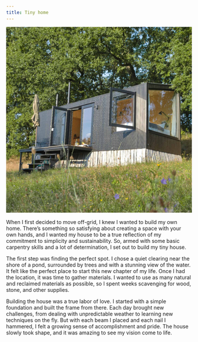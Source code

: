 ```yaml
---
title: Tiny home
---
```


![Tiny boxy home surrounded by wildflowers with trees behind it](/images/cabin.jpg)

When I first decided to move off-grid, I knew I wanted to build my own home. There’s something so satisfying about creating a space with your own hands, and I wanted my house to be a true reflection of my commitment to simplicity and sustainability. So, armed with some basic carpentry skills and a lot of determination, I set out to build my tiny house.

The first step was finding the perfect spot. I chose a quiet clearing near the shore of a pond, surrounded by trees and with a stunning view of the water. It felt like the perfect place to start this new chapter of my life. Once I had the location, it was time to gather materials. I wanted to use as many natural and reclaimed materials as possible, so I spent weeks scavenging for wood, stone, and other supplies.

Building the house was a true labor of love. I started with a simple foundation and built the frame from there. Each day brought new challenges, from dealing with unpredictable weather to learning new techniques on the fly. But with each beam I placed and each nail I hammered, I felt a growing sense of accomplishment and pride. The house slowly took shape, and it was amazing to see my vision come to life.
